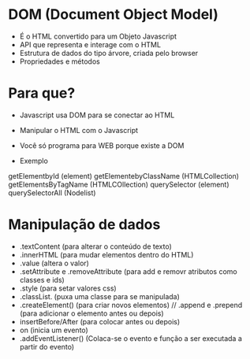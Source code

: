# DOM (Document Object Model)

* É o HTML convertido para um Objeto Javascript
* API que representa e interage com o HTML
* Estrutura de dados do tipo árvore, criada pelo browser
* Propriedades e métodos

# Para que?

* Javascript usa DOM para se conectar ao HTML
* Manipular o HTML com o Javascript
* Você só programa para WEB porque existe a DOM


* Exemplo

getElementbyId (element)
getElementebyClassName (HTMLCollection)
getElementsByTagName (HTMLCOllection)
querySelector (element)
querySelectorAll (Nodelist)

# Manipulação de dados

* .textContent (para alterar o conteúdo de texto)
* .innerHTML (para mudar elementos dentro do HTML) 
* .value (altera o valor)
* .setAttribute e .removeAttribute (para add e removr atributos como classes e ids)
* .style (para setar valores css)
* .classList. (puxa uma classe para se manipulada)
* .createElement() (para criar novos elementos) 
// .append e .prepend (para adicionar o elemento antes ou depois)
* insertBefore/After (para colocar antes ou depois)
* on (inicia um evento)
* .addEventListener() (Colaca-se o evento e função a ser executada a partir do evento)





